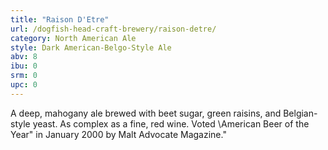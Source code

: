 ```yaml
---
title: "Raison D'Etre"
url: /dogfish-head-craft-brewery/raison-detre/
category: North American Ale
style: Dark American-Belgo-Style Ale
abv: 8
ibu: 0
srm: 0
upc: 0
---
```

A deep, mahogany ale brewed with beet sugar, green raisins, and Belgian-style yeast. As complex as a fine, red wine. Voted \American Beer of the Year\" in January 2000 by Malt Advocate Magazine."
